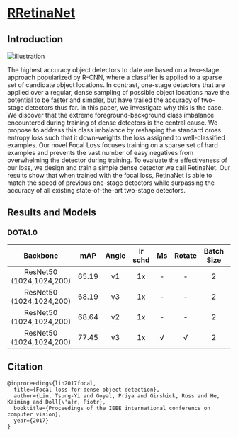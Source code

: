 # [RRetinaNet](https://arxiv.org/pdf/1708.02002.pdf)


## Introduction

![illustration](https://upload-images.jianshu.io/upload_images/2141706-b7ac3a85fdc1c207.png?imageMogr2/auto-orient/strip%7CimageView2/2/w/1240)

The highest accuracy object detectors to date are based on a two-stage approach popularized by R-CNN, where a classifier is applied to a sparse set of candidate object locations. In contrast, one-stage detectors that are applied over a regular, dense sampling of possible object locations have the potential to be faster and simpler, but have trailed the accuracy of two-stage detectors thus far. In this paper, we investigate why this is the case. We discover that the extreme foreground-background class imbalance encountered during training of dense detectors is the central cause. We propose to address this class imbalance by reshaping the standard cross entropy loss such that it down-weights the loss assigned to well-classified examples. Our novel Focal Loss focuses training on a sparse set of hard examples and prevents the vast number of easy negatives from overwhelming the detector during training. To evaluate the effectiveness of our loss, we design and train a simple dense detector we call RetinaNet. Our results show that when trained with the focal loss, RetinaNet is able to match the speed of previous one-stage detectors while surpassing the accuracy of all existing state-of-the-art two-stage detectors.


## Results and Models

### DOTA1.0

|    Backbone   |    mAP   | Angle | lr schd | Ms | Rotate | Batch Size | Configs | Download |
|:------------:|:----------:|:-----------:|:---------:|:---------:|:---------:|:---------:|:---------:|:---------:|
| ResNet50 (1024,1024,200) | 65.19 | v1 | 1x | - | - | 2 | rretinanet_hbb_r50_fpn_1x_dota_v1.py |  [Baidu:0518](https://pan.baidu.com/s/1P7SoV5fnNuDtA4DrcEAXFw)/[Google]()
| ResNet50 (1024,1024,200) | 68.19 | v3 | 1x | - | - | 2 | rretinanet_obb_r50_fpn_1x_dota_v3.py |  [Baidu:0518](https://pan.baidu.com/s/1ijkb0y_yAaicT-Z9_ljKeA)/[Google](https://drive.google.com/drive/folders/1CeD3QPTQRRSI7WKMwWE3EUWhzD2qN4e4?usp=sharing)
| ResNet50 (1024,1024,200) | 68.64 | v2 | 1x | - | - | 2 | rretinanet_obb_r50_fpn_1x_dota_v2.py |  [Baidu:0518](https://pan.baidu.com/s/14o4sNxzfWQj1oGFjBzX8Kg)/[Google]()
| ResNet50 (1024,1024,200) | 77.45 | v3 | 1x | √ | √ | 2 | rretinanet_obb_r50_fpn_1x_dota_ms_rr_v3.py |  [Baidu:0518](https://pan.baidu.com/s/1iuyrMOOLSSJUcsxlR92CtA)/[Google]()


## Citation
```
@inproceedings{lin2017focal,
  title={Focal loss for dense object detection},
  author={Lin, Tsung-Yi and Goyal, Priya and Girshick, Ross and He, Kaiming and Doll{\'a}r, Piotr},
  booktitle={Proceedings of the IEEE international conference on computer vision},
  year={2017}
}
```
